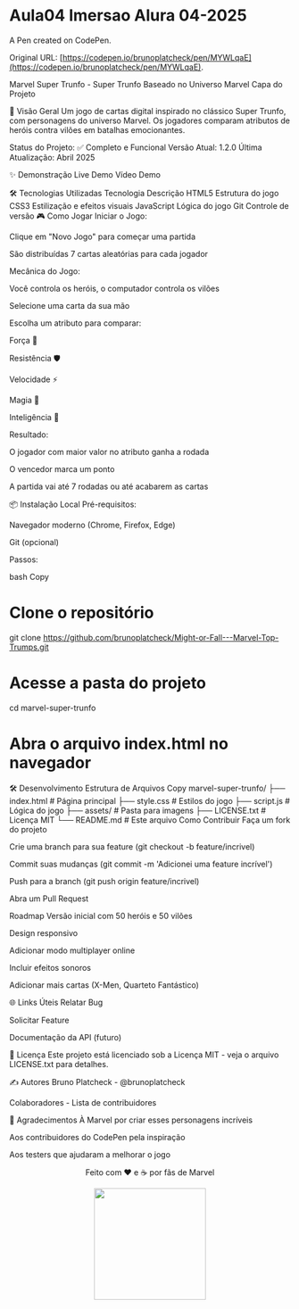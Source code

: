 # Aula04 Imersao Alura 04-2025

A Pen created on CodePen.

Original URL: [https://codepen.io/brunoplatcheck/pen/MYWLqaE](https://codepen.io/brunoplatcheck/pen/MYWLqaE).

Marvel Super Trunfo - Super Trunfo Baseado no Universo Marvel
Capa do Projeto

📌 Visão Geral
Um jogo de cartas digital inspirado no clássico Super Trunfo, com personagens do universo Marvel. Os jogadores comparam atributos de heróis contra vilões em batalhas emocionantes.

Status do Projeto: ✅ Completo e Funcional
Versão Atual: 1.2.0
Última Atualização: Abril 2025

✨ Demonstração
Live Demo
Vídeo Demo

🛠️ Tecnologias Utilizadas
Tecnologia	Descrição
HTML5	Estrutura do jogo
CSS3	Estilização e efeitos visuais
JavaScript	Lógica do jogo
Git	Controle de versão
🎮 Como Jogar
Iniciar o Jogo:

Clique em "Novo Jogo" para começar uma partida

São distribuídas 7 cartas aleatórias para cada jogador

Mecânica do Jogo:

Você controla os heróis, o computador controla os vilões

Selecione uma carta da sua mão

Escolha um atributo para comparar:

Força 💪

Resistência 🛡️

Velocidade ⚡

Magia 🔮

Inteligência 🧠

Resultado:

O jogador com maior valor no atributo ganha a rodada

O vencedor marca um ponto

A partida vai até 7 rodadas ou até acabarem as cartas

📦 Instalação Local
Pré-requisitos:

Navegador moderno (Chrome, Firefox, Edge)

Git (opcional)

Passos:

bash
Copy
# Clone o repositório
git clone https://github.com/brunoplatcheck/Might-or-Fall---Marvel-Top-Trumps.git

# Acesse a pasta do projeto
cd marvel-super-trunfo

# Abra o arquivo index.html no navegador
🛠️ Desenvolvimento
Estrutura de Arquivos
Copy
marvel-super-trunfo/
├── index.html          # Página principal
├── style.css           # Estilos do jogo
├── script.js           # Lógica do jogo
├── assets/             # Pasta para imagens
├── LICENSE.txt         # Licença MIT
└── README.md           # Este arquivo
Como Contribuir
Faça um fork do projeto

Crie uma branch para sua feature (git checkout -b feature/incrivel)

Commit suas mudanças (git commit -m 'Adicionei uma feature incrível')

Push para a branch (git push origin feature/incrivel)

Abra um Pull Request

Roadmap
Versão inicial com 50 heróis e 50 vilões

Design responsivo

Adicionar modo multiplayer online

Incluir efeitos sonoros

Adicionar mais cartas (X-Men, Quarteto Fantástico)

🌐 Links Úteis
Relatar Bug

Solicitar Feature

Documentação da API (futuro)

📄 Licença
Este projeto está licenciado sob a Licença MIT - veja o arquivo LICENSE.txt para detalhes.

✍️ Autores
Bruno Platcheck - @brunoplatcheck

Colaboradores - Lista de contribuidores

🙌 Agradecimentos
À Marvel por criar esses personagens incríveis

Aos contribuidores do CodePen pela inspiração

Aos testers que ajudaram a melhorar o jogo

<div align="center"> <p>Feito com ❤️ e ☕ por fãs de Marvel</p> <img src="https://i.postimg.cc/GpCxYmvc/title.png" width="200"> </div>
